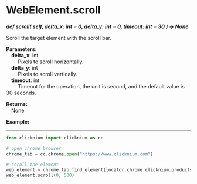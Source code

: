 
# WebElement.scroll

***def scroll(
        self,
        delta_x: int = 0,
        delta_y: int = 0,
        timeout: int = 30
    ) -> None***  

Scroll the target element with the scroll bar.

**Parameters:**  
    &emsp;**delta_x**: int   
        &emsp;&emsp; Pixels to scroll horizontally.  
    &emsp;**delta_y**: int   
        &emsp;&emsp; Pixels to scroll vertically.  
    &emsp;**timeout**: int  
        &emsp;&emsp; Timeout for the operation, the unit is second, and the default value is 30 seconds.

**Returns:**  
    &emsp;None

**Example:**
***
```python
from clicknium import clicknium as cc

# open chrome browser
chrome_tab = cc.chrome.open("https://www.clicknium.com")

# scroll the element
web_element = chrome_tab.find_element(locator.chrome.clicknium.products_panel)
web_element.scroll(0, 500)
```